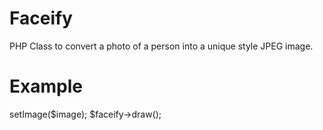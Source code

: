 Faceify
=========
PHP Class to convert a photo of a person into a unique style JPEG image.

Example
=======
<?php
require_once 'Facify.php';
$image = 'sample.jpg';
$faceify = new Facify();
$faceify->setImage($image);
$faceify->draw();
